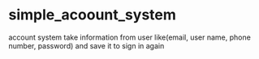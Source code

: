 # simple_acoount_system
account system take information from user like(email, user name, phone number, password) and save it to sign in again

